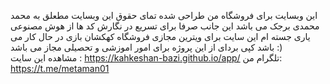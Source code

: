 این وبسایت برای فروشگاه من طراحی شده
تمای حقوق این وبسایت مطعلق به محمد محمدی برجک می باشد 
این جانب صرفا برای تسریع در نگارش کد ها از هوش مصنوعی یاری جسته ام 
این سایت برای ویترین مجازی فروشگاه کهکشان بازی در حال کار می باشد 
کپی بردای از این پروژه برای امور اموزشی و تحصیلی مجاز می باشد :)  
مشاهده این سایت : https://kahkeshan-bazi.github.io/app/
تلگرام من:
https://t.me/metaman01
